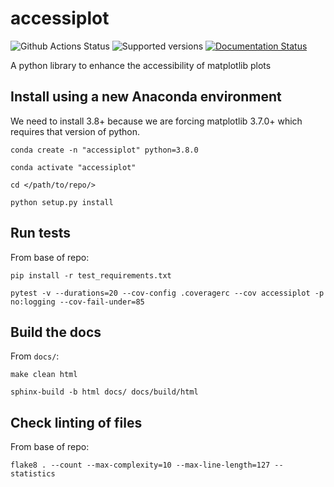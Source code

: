 # accessiplot

![Github Actions Status](https://github.com/charlesdrotar/accessiplot/actions/workflows/python-app.yml/badge.svg)
![Supported versions](https://img.shields.io/badge/python-3.8+-blue.svg)
[![Documentation Status](https://readthedocs.org/projects/accessiplot/badge/?version=latest)](https://accessiplot.readthedocs.io/en/latest/?badge=latest)

A python library to enhance the accessibility of matplotlib plots

## Install using a new Anaconda environment
We need to install 3.8+ because we are forcing matplotlib 3.7.0+ which requires that version of python.

```
conda create -n "accessiplot" python=3.8.0

conda activate "accessiplot"

cd </path/to/repo/>

python setup.py install
```

## Run tests

From base of repo:

```
pip install -r test_requirements.txt

pytest -v --durations=20 --cov-config .coveragerc --cov accessiplot -p no:logging --cov-fail-under=85
```

## Build the docs

From `docs/`:

```
make clean html

sphinx-build -b html docs/ docs/build/html
```

## Check linting of files

From base of repo:

```
flake8 . --count --max-complexity=10 --max-line-length=127 --statistics
```